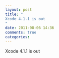 ```yaml
---
layout: post
title: "
Xcode 4.1.1 is out
"
date: 2011-08-06 14:36
comments: true
categories: 
---
```


Xcode 4.1.1 is out

